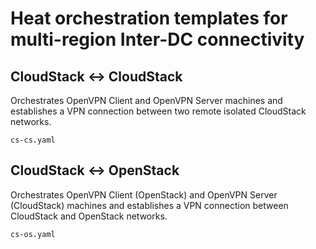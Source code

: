 # Heat orchestration templates for multi-region Inter-DC connectivity

## CloudStack <-> CloudStack

Orchestrates OpenVPN Client and OpenVPN Server machines and establishes a VPN connection between two remote isolated CloudStack networks.

```
cs-cs.yaml
```

## CloudStack <-> OpenStack

Orchestrates OpenVPN Client (OpenStack) and OpenVPN Server (CloudStack) machines and establishes a VPN connection between CloudStack and OpenStack networks.

```
cs-os.yaml
```

